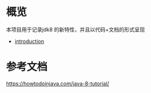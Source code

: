 # 概览

本项目用于记录jdk8 的新特性，并且以代码+文档的形式呈现

- [introduction](01Introduction/readme.md)

# 参考文档

https://howtodoinjava.com/java-8-tutorial/